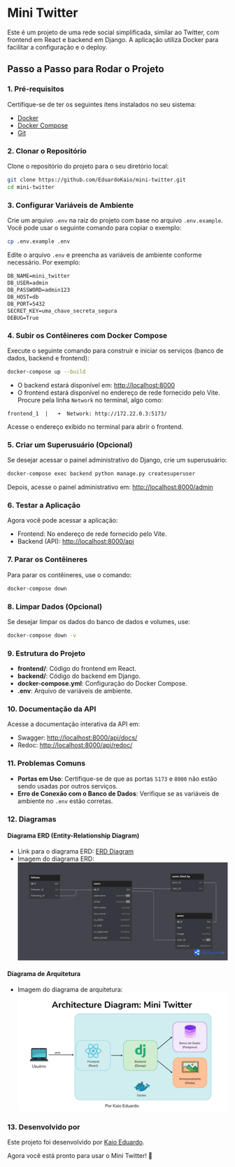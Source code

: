 # Mini Twitter

Este é um projeto de uma rede social simplificada, similar ao Twitter, com frontend em React e backend em Django. A aplicação utiliza Docker para facilitar a configuração e o deploy.

## Passo a Passo para Rodar o Projeto

### 1. Pré-requisitos

Certifique-se de ter os seguintes itens instalados no seu sistema:
- [Docker](https://www.docker.com/)
- [Docker Compose](https://docs.docker.com/compose/)
- [Git](https://git-scm.com/)

### 2. Clonar o Repositório

Clone o repositório do projeto para o seu diretório local:

```bash
git clone https://github.com/EduardoKaio/mini-twitter.git
cd mini-twitter
```

### 3. Configurar Variáveis de Ambiente

Crie um arquivo `.env` na raiz do projeto com base no arquivo `.env.example`. Você pode usar o seguinte comando para copiar o exemplo:

```bash
cp .env.example .env
```

Edite o arquivo `.env` e preencha as variáveis de ambiente conforme necessário. Por exemplo:

```properties
DB_NAME=mini_twitter
DB_USER=admin
DB_PASSWORD=admin123
DB_HOST=db
DB_PORT=5432
SECRET_KEY=uma_chave_secreta_segura
DEBUG=True
```

### 4. Subir os Contêineres com Docker Compose

Execute o seguinte comando para construir e iniciar os serviços (banco de dados, backend e frontend):

```bash
docker-compose up --build
```

- O backend estará disponível em: [http://localhost:8000](http://localhost:8000)
- O frontend estará disponível no endereço de rede fornecido pelo Vite. Procure pela linha `Network` no terminal, algo como:

```
frontend_1  |   ➜  Network: http://172.22.0.3:5173/
```

Acesse o endereço exibido no terminal para abrir o frontend.

### 5. Criar um Superusuário (Opcional)

Se desejar acessar o painel administrativo do Django, crie um superusuário:

```bash
docker-compose exec backend python manage.py createsuperuser
```

Depois, acesse o painel administrativo em: [http://localhost:8000/admin](http://localhost:8000/admin)

### 6. Testar a Aplicação

Agora você pode acessar a aplicação:
- Frontend: No endereço de rede fornecido pelo Vite.
- Backend (API): [http://localhost:8000/api](http://localhost:8000/api)

### 7. Parar os Contêineres

Para parar os contêineres, use o comando:

```bash
docker-compose down
```

### 8. Limpar Dados (Opcional)

Se desejar limpar os dados do banco de dados e volumes, use:

```bash
docker-compose down -v
```

### 9. Estrutura do Projeto

- **frontend/**: Código do frontend em React.
- **backend/**: Código do backend em Django.
- **docker-compose.yml**: Configuração do Docker Compose.
- **.env**: Arquivo de variáveis de ambiente.

### 10. Documentação da API

Acesse a documentação interativa da API em:
- Swagger: [http://localhost:8000/api/docs/](http://localhost:8000/api/docs/)
- Redoc: [http://localhost:8000/api/redoc/](http://localhost:8000/api/redoc/)

### 11. Problemas Comuns

- **Portas em Uso**: Certifique-se de que as portas `5173` e `8000` não estão sendo usadas por outros serviços.
- **Erro de Conexão com o Banco de Dados**: Verifique se as variáveis de ambiente no `.env` estão corretas.

### 12. Diagramas

#### Diagrama ERD (Entity-Relationship Diagram)
- Link para o diagrama ERD: [ERD Diagram](https://dbdiagram.io/d/6817b21d1ca52373f566d2cd)
- Imagem do diagrama ERD:
![ERD Diagram](imgs/erd_diagram.png)

#### Diagrama de Arquitetura
- Imagem do diagrama de arquitetura:
![Arquitetura Diagram](imgs/arq_diagram.jpg)

### 13. Desenvolvido por

Este projeto foi desenvolvido por [Kaio Eduardo](https://kaioeduardo.com).

Agora você está pronto para usar o Mini Twitter! 🚀
